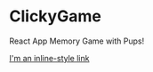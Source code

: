 # ClickyGame

React App Memory Game with Pups! 

[I'm an inline-style link](https://pup-clicky-game.herokuapp.com/)